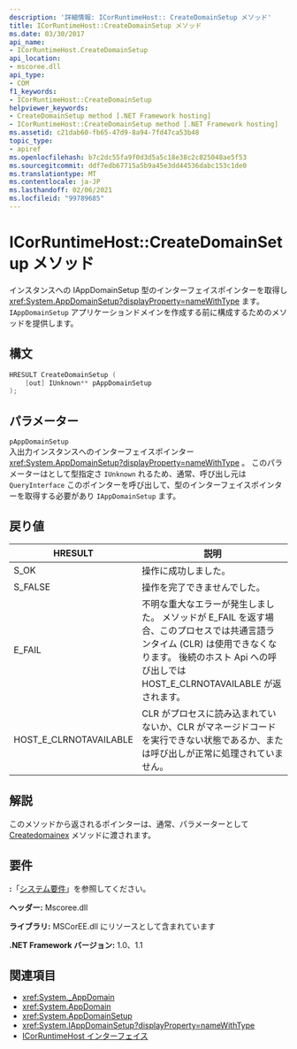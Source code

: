 ```yaml
---
description: '詳細情報: ICorRuntimeHost:: CreateDomainSetup メソッド'
title: ICorRuntimeHost::CreateDomainSetup メソッド
ms.date: 03/30/2017
api_name:
- ICorRuntimeHost.CreateDomainSetup
api_location:
- mscoree.dll
api_type:
- COM
f1_keywords:
- ICorRuntimeHost::CreateDomainSetup
helpviewer_keywords:
- CreateDomainSetup method [.NET Framework hosting]
- ICorRuntimeHost::CreateDomainSetup method [.NET Framework hosting]
ms.assetid: c21dab60-fb65-47d9-8a94-7fd47ca53b48
topic_type:
- apiref
ms.openlocfilehash: b7c2dc55fa9f0d3d5a5c18e38c2c825048ae5f53
ms.sourcegitcommit: ddf7edb67715a5b9a45e3dd44536dabc153c1de0
ms.translationtype: MT
ms.contentlocale: ja-JP
ms.lasthandoff: 02/06/2021
ms.locfileid: "99789685"
---
```

# <a name="icorruntimehostcreatedomainsetup-method"></a>ICorRuntimeHost::CreateDomainSetup メソッド

インスタンスへの IAppDomainSetup 型のインターフェイスポインターを取得し <xref:System.AppDomainSetup?displayProperty=nameWithType> ます。 `IAppDomainSetup` アプリケーションドメインを作成する前に構成するためのメソッドを提供します。  
  
## <a name="syntax"></a>構文  
  
```cpp  
HRESULT CreateDomainSetup (  
    [out] IUnknown** pAppDomainSetup  
);  
```  
  
## <a name="parameters"></a>パラメーター  

 `pAppDomainSetup`  
 入出力インスタンスへのインターフェイスポインター <xref:System.AppDomainSetup?displayProperty=nameWithType> 。 このパラメーターはとして型指定さ `IUnknown` れるため、通常、呼び出し元は `QueryInterface` このポインターを呼び出して、型のインターフェイスポインターを取得する必要があり `IAppDomainSetup` ます。  
  
## <a name="return-value"></a>戻り値  
  
|HRESULT|説明|  
|-------------|-----------------|  
|S_OK|操作に成功しました。|  
|S_FALSE|操作を完了できませんでした。|  
|E_FAIL|不明な重大なエラーが発生しました。 メソッドが E_FAIL を返す場合、このプロセスでは共通言語ランタイム (CLR) は使用できなくなります。 後続のホスト Api への呼び出しでは HOST_E_CLRNOTAVAILABLE が返されます。|  
|HOST_E_CLRNOTAVAILABLE|CLR がプロセスに読み込まれていないか、CLR がマネージドコードを実行できない状態であるか、または呼び出しが正常に処理されていません。|  
  
## <a name="remarks"></a>解説  

 このメソッドから返されるポインターは、通常、パラメーターとして [Createdomainex](icorruntimehost-createdomainex-method.md) メソッドに渡されます。  
  
## <a name="requirements"></a>要件  

 **:**「[システム要件](../../get-started/system-requirements.md)」を参照してください。  
  
 **ヘッダー:** Mscoree.dll  
  
 **ライブラリ:** MSCorEE.dll にリソースとして含まれています  
  
 **.NET Framework バージョン:** 1.0、1.1  
  
## <a name="see-also"></a>関連項目

- <xref:System._AppDomain>
- <xref:System.AppDomain>
- <xref:System.AppDomainSetup>
- <xref:System.IAppDomainSetup?displayProperty=nameWithType>
- [ICorRuntimeHost インターフェイス](icorruntimehost-interface.md)
